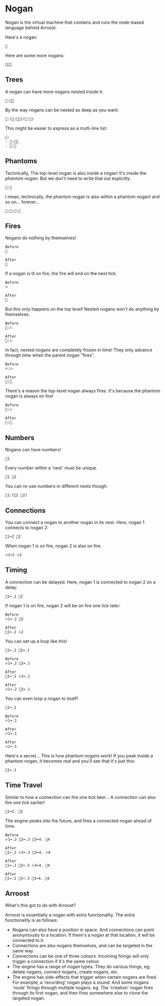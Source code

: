 # Nogan

Nogan is the virtual machine that contains and runs the node-based language behind Arroost.

Here's a nogan:

```
🌳
```

Here are some more nogans:

```
🌳🌳🌳
```

## Trees


A nogan can have more nogans nested inside it:

```
🌳:🌳🌳
```

By the way nogans can be nested as deep as you want:

```
🌳:(🌳:🌳🌳)(🌳:🌳)
```

This might be easier to express as a multi-line list:

```
🌳:
- 🌳:🌳🌳
- 🌳:🌳
```

## Phantoms

Technically, The top-level nogan is also inside a nogan! It's inside the _phantom nogan_. But we don't need to write that out explicitly.

```
👻:🌳
```

I mean, technically, the phantom nogan is also within a phantom nogan! and so on... forever...

```
👻:👻:👻:🌳
```

## Fires

Nogans do nothing by themselves!

```
Before
🌳

After
🌳
```

If a nogan is lit on fire, the fire will end on the next tick:

```
Before
🔥

After
🌳
```

But this only happens on the top level! Nested nogans won't do anything by themselves.

```
Before
🌳:🔥

After
🌳:🔥
```

In fact, nested nogans are completely frozen in time! They only advance through time when the parent nogan "fires".

```
Before
🔥:🔥

After
🌳:🌳
```

There's a reason the top-level nogan always fires. It's because the phantom nogan is always on fire!

```
Before
👻:🔥

After
👻:🌳
```

## Numbers

Nogans can have numbers!

```
🌳1
```

Every number within a 'nest' must be unique.

```
🌳1 🌳2
```

You can re-use numbers in different nests though:

```
🌳1:(🌳1 🌳2)
```

## Connections

You can connect a nogan to another nogan in its nest. Here, nogan 1 connects to nogan 2:

```
🌳1➡2 🌳2
```

When nogan 1 is on fire, nogan 2 is also on fire.

```
🔥1➡2 🔥2
```

## Timing

A connection can be delayed. Here, nogan 1 is connected to nogan 2 on a delay:

```
🌳1➡.2 🌳2
```

If nogan 1 is on fire, nogan 2 will be on fire one tick later:

```
Before
🔥1➡.2 🌳2

After
🌳1➡.2 🔥2
```

You can set up a loop like this!

```
🌳1➡.2 🌳2➡.1
```

```
Before
🔥1➡.2 🌳2➡.1

After
🌳1➡.2 🔥2➡.1

After
🔥1➡.2 🌳2➡.1
```

You can even loop a nogan to itself!

```
🌳1➡.1
```

```
Before
🔥1➡.1

After
🔥1➡.1

After
🔥1➡.1
```

Here's a secret... This is how phantom nogans work! If you peak inside a phantom nogan, it becomes _real_ and you'll see that it's just this:

```
🌳1➡.1
```

## Time Travel

Similar to how a connection can fire one tick later... A connection can also fire one tick earlier!

```
🌳1➡2. 🌳2
```

The engine peaks into the future, and fires a connected nogan ahead of time.

```
Before
🔥1➡.2 🌳2➡.3 🌳3➡4. 🌳4

After
🌳1➡.2 🔥2➡.3 🌳3➡4. 🔥4

After
🌳1➡.2 🌳2➡.3 🔥3➡4. 🌳4

After
🌳1➡.2 🌳2➡.3 🌳3➡4. 🌳4
```

## Arroost

What's this got to do with Arroost?

Arroost is essentially a nogan with extra functionality. The extra functionality is as follows:

-  Nogans can also have a position in space. And connections can point anonymously to a location. If there's a nogan at that location, it will be connected to it.
-  Connections are also nogans themselves, and can be targeted in the same way.
-  Connections can be one of three colours. Incoming firings will only trigger a connection if it's the same colour.
-  The engine has a range of nogan types. They do various things, eg: delete nogans, connect nogans, create nogans, etc.
-  The engine has side-effects that trigger when certain nogans are fired. For example, a 'recording' nogan plays a sound. And some nogans 'route' firings through multiple nogans. eg: The 'creation' nogan fires through its first nogan, and then fires somewhere else to clone the targeted nogan.
